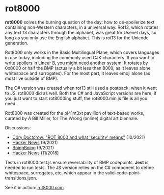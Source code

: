 # rot8000

**rot8000** solves the burning question of the day: how to de-spoilerize text containing non-Western characters, in a universal way. Rot13, which rotates any text 13 characters through the alphabet, was great for Usenet days, so long as you only use the English alphabet. This is rot13 for the Unicode generation.

Rot8000 only works in the Basic Multilingual Plane, which covers languages in use today, including the commonly used CJK characters. If you want to write spoilers in Linear B, you might need another system. It rotates by 0x8000 or half the BMP (actually a bit less than 8000, as it leaves alone whitespace and surrogates). For the most part, it leaves emoji alone (as most live outside of BMP).

The C# version was created when rot13 still used a postback; when it went to JS, rot8000 did as well. Both the C# and JavaScript versions are here; if you just want to start rot8000ing stuff, the rot8000.min.js file is all you need.

Rot8000 was created for the pl41nt3xt pavillion of text-based works, curated by A Bill Miller, for The Wrong (online) digital art biennale.

Discussions:
* [Cory Doctorow: "ROT 8000 and what 'security' means"](https://pluralistic.net/2021/10/15/fargo-north-decoder/#on-trusting-trust) (10/2021)
* [Hacker News](https://news.ycombinator.com/item?id=28615855) (9/2021) 
* [BoingBoing](https://boingboing.net/2021/09/22/the-rot8000-cipher-for-when-rot13-just-isnt-enough-letters.html) (9/2021)
* [Hacker News](https://news.ycombinator.com/item?id=18495518) (11/2018)

Tests in rot8000.test.js ensure reversability of BMP codepoints. **Jest** is needed to run tests. The JS version relies on the C# component to define whitespace, surrogates, etc, which appear in the valid-code-point-transitions.json.

See it in action: [rot8000.com](https://rot8000.com )
